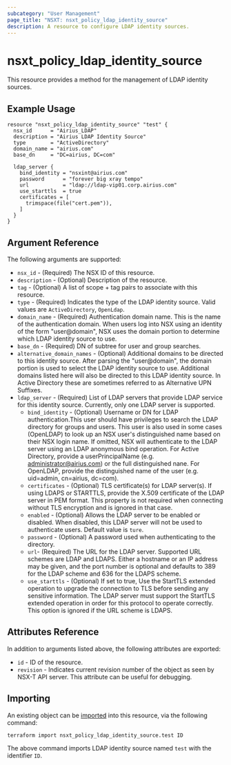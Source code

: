 ```yaml
---
subcategory: "User Management"
page_title: "NSXT: nsxt_policy_ldap_identity_source"
description: A resource to configure LDAP identity sources.
---
```


# nsxt_policy_ldap_identity_source

This resource provides a method for the management of LDAP identity sources.

## Example Usage

```hcl
resource "nsxt_policy_ldap_identity_source" "test" {
  nsx_id      = "Airius_LDAP"
  description = "Airius LDAP Identity Source"
  type        = "ActiveDirectory"
  domain_name = "airius.com"
  base_dn     = "DC=airius, DC=com"

  ldap_server {
    bind_identity = "nsxint@airius.com"
    password      = "forever big xray tempo"
    url           = "ldap://ldap-vip01.corp.airius.com"
    use_starttls  = true
    certificates = [
      trimspace(file("cert.pem")),
    ]
  }
}
```

## Argument Reference

The following arguments are supported:

* `nsx_id` - (Required) The NSX ID of this resource.
* `description` - (Optional) Description of the resource.
* `tag` - (Optional) A list of scope + tag pairs to associate with this resource.
* `type` - (Required) Indicates the type of the LDAP identity source. Valid values are `ActiveDirectory`, `OpenLdap`.
* `domain_name` - (Required) Authentication domain name. This is the name of the authentication domain. When users log into NSX using an identity of the form "user@domain", NSX uses the domain portion to determine which LDAP identity source to use.
* `base_dn` - (Required) DN of subtree for user and group searches.
* `alternative_domain_names` - (Optional) Additional domains to be directed to this identity source. After parsing the "user@domain", the domain portion is used to select the LDAP identity source to use. Additional domains listed here will also be directed to this LDAP identity source. In Active Directory these are sometimes referred to as Alternative UPN Suffixes.
* `ldap_server` - (Required) List of LDAP servers that provide LDAP service for this identity source. Currently, only one LDAP server is supported.
    * `bind_identity` - (Optional) Username or DN for LDAP authentication.This user should have privileges to search the LDAP directory for groups and users. This user is also used in some cases (OpenLDAP) to look up an NSX user's distinguished name based on their NSX login name. If omitted, NSX will authenticate to the LDAP server using an LDAP anonymous bind operation. For Active Directory, provide a userPrincipalName (e.g. <administrator@airius.com>) or the full distinguished nane. For OpenLDAP, provide the distinguished name of the user (e.g. uid=admin, cn=airius, dc=com).
    * `certificates` - (Optional) TLS certificate(s) for LDAP server(s). If using LDAPS or STARTTLS, provide the X.509 certificate of the LDAP server in PEM format. This property is not required when connecting without TLS encryption and is ignored in that case.
    * `enabled` - (Optional) Allows the LDAP server to be enabled or disabled. When disabled, this LDAP server will not be used to authenticate users. Default value is `ture`.
    * `password` - (Optional) A password used when authenticating to the directory.
    * `url`- (Required) The URL for the LDAP server. Supported URL schemes are LDAP and LDAPS. Either a hostname or an IP address may be given, and the port number is optional and defaults to 389 for the LDAP scheme and 636 for the LDAPS scheme.
    * `use_starttls` - (Optional) If set to true, Use the StartTLS extended operation to upgrade the connection to TLS before sending any sensitive information. The LDAP server must support the StartTLS extended operation in order for this protocol to operate correctly. This option is ignored if the URL scheme is LDAPS.

## Attributes Reference

In addition to arguments listed above, the following attributes are exported:

* `id` - ID of the resource.
* `revision` - Indicates current revision number of the object as seen by NSX-T API server. This attribute can be useful for debugging.

## Importing

An existing object can be [imported][docs-import] into this resource, via the following command:

[docs-import]: https://developer.hashicorp.com/terraform/cli/import

```shell
terraform import nsxt_policy_ldap_identity_source.test ID
```

The above command imports LDAP identity source named `test` with the identifier `ID`.
